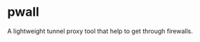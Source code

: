 pwall
=================================
A lightweight tunnel proxy tool that help to get through firewalls.

